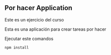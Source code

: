 
## Por hacer Application

Este es un ejercicio del curso

Esta es una aplicación para crear tareas por hacer

Ejecutar este comandos

```
npm install
```